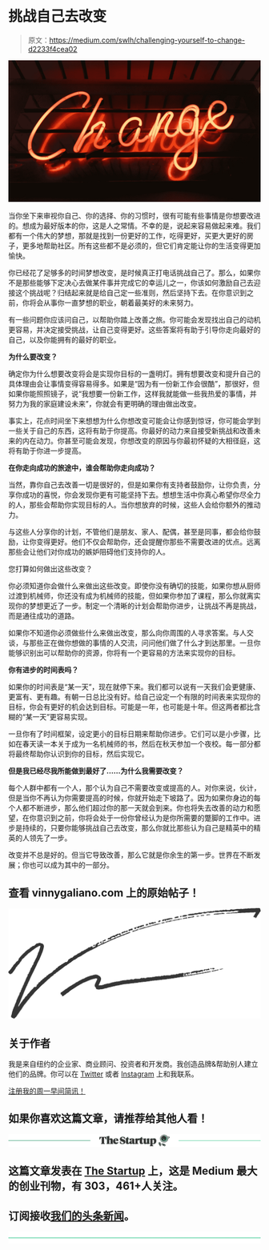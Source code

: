 # 挑战自己去改变

> 原文：<https://medium.com/swlh/challenging-yourself-to-change-d2233f4cea02>

![](img/d77138baa1c76b9cae7833596a2c7392.png)

当你坐下来审视你自己、你的选择、你的习惯时，很有可能有些事情是你想要改进的。想成为最好版本的你，这是人之常情。不幸的是，说起来容易做起来难。我们都有一个伟大的梦想，那就是找到一份更好的工作，吃得更好，买更大更好的房子，更多地帮助社区。所有这些都不是必须的，但它们肯定能让你的生活变得更加愉快。

你已经花了足够多的时间梦想改变，是时候真正打电话挑战自己了。那么，如果你不是那些能够下定决心去做某件事并完成它的幸运儿之一，你该如何激励自己去迎接这个挑战呢？归结起来就是给自己定一些准则，然后坚持下去。在你意识到之前，你将会从事你一直梦想的职业，朝着最美好的未来努力。

有一些问题你应该问自己，以帮助你踏上改善之旅。你可能会发现找出自己的动机更容易，并决定接受挑战，让自己变得更好。这些答案将有助于引导你走向最好的自己，以及你能拥有的最好的职业。

**为什么要改变？**

确定你为什么想要改变将会是实现你目标的一盏明灯。拥有想要改变和提升自己的具体理由会让事情变得容易得多。如果是“因为有一份新工作会很酷”，那很好，但如果你能照照镜子，说“我想要一份新工作，这样我就能做一些我热爱的事情，并努力为我的家庭建设未来”，你就会有更明确的理由做出改变。

事实上，花点时间坐下来想想为什么你想改变可能会让你感到惊讶，你可能会学到一些关于自己的东西，这将有助于你提高。你最好的动力来自接受新挑战和改善未来的内在动力。你甚至可能会发现，你想改变的原因与你最初怀疑的大相径庭，这将有助于你进一步提高。

**在你走向成功的旅途中，谁会帮助你走向成功？**

当然，靠你自己去改善一切是很好的，但是如果你有支持者鼓励你，让你负责，分享你成功的喜悦，你会发现你更有可能坚持下去。想想生活中你真心希望你尽全力的人，那些会帮助你实现目标的人。当你想放弃的时候，这些人会给你额外的推动力。

与这些人分享你的计划，不管他们是朋友、家人、配偶，甚至是同事，都会给你鼓励，让你变得更好。他们不仅会帮助你，还会提醒你那些不需要改进的优点。远离那些会让他们对你成功的嫉妒阻碍他们支持你的人。

您打算如何做出这些改变？

你必须知道你会做什么来做出这些改变。即使你没有确切的技能，如果你想从厨师过渡到机械师，你还没有成为机械师的技能，但如果你参加了课程，那么你就离实现你的梦想更近了一步。制定一个清晰的计划会帮助你进步，让挑战不再是挑战，而是通往成功的道路。

如果你不知道你必须做些什么来做出改变，那么向你周围的人寻求答案。与人交谈，与那些正在做你想做的事情的人交流，问问他们做了什么才到达那里。一旦你能够识别出可以帮助你的资源，你将有一个更容易的方法来实现你的目标。

**你有进步的时间表吗？**

如果你的时间表是“某一天”，现在就停下来。我们都可以说有一天我们会更健康、更富有、更有趣。有朝一日总比没有好。给自己设定一个有限的时间表来实现你的目标，你会有更好的机会达到目标。可能是一年，也可能是十年。但这两者都比含糊的“某一天”更容易实现。

一旦你有了时间框架，设定更小的目标日期来帮助你进步。它们可以是小步骤，比如在春天读一本关于成为一名机械师的书，然后在秋天参加一个夜校。每一部分都将最终帮助你认识到你的目标，然后实现它。

**但是我已经尽我所能做到最好了……为什么我需要改变？**

每个人群中都有一个人，那个认为自己不需要改变或提高的人。对你来说，伙计，但是当你不再认为你需要提高的时候，你就开始走下坡路了。因为如果你身边的每个人都不断进步，那么他们超过你的那一天就会到来。你也将失去改善的动力和愿望，在你意识到之前，你将会处于一份你曾经认为是你所需要的蹩脚的工作中。进步是持续的，只要你能够挑战自己去改变，那么你就比那些认为自己是精英中的精英的人领先了一步。

改变并不总是好的。但当它导致改善，那么它就是你余生的第一步。世界在不断发展；你也可以成为其中的一部分。

## 查看 vinnygaliano.com 上的原始帖子！

![](img/385caab865cb5b0f5a9baf8cea00782e.png)

## 关于作者

我是来自纽约的企业家、商业顾问、投资者和开发商。我创造品牌&帮助别人建立他们的品牌。你可以在 [Twitter](http://twitter.com/vinnygaliano) 或者 [Instagram](http://instagram.com/vinnygaliano) 上和我联系。

[注册我的周一早间简讯！](http://vinnygaliano.com)

## 如果你喜欢这篇文章，请推荐给其他人看！

[![](img/308a8d84fb9b2fab43d66c117fcc4bb4.png)](https://medium.com/swlh)

## 这篇文章发表在 [The Startup](https://medium.com/swlh) 上，这是 Medium 最大的创业刊物，有 303，461+人关注。

## 订阅接收[我们的头条新闻](http://growthsupply.com/the-startup-newsletter/)。

[![](img/b0164736ea17a63403e660de5dedf91a.png)](https://medium.com/swlh)